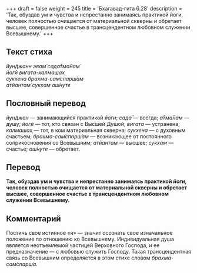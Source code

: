 +++
draft = false
weight = 245
title = 'Бхагавад-гита 6.28'
description = 'Так, обуздав ум и чувства и непрестанно занимаясь практикой йоги, человек полностью очищается от материальной скверны и обретает высшее, совершенное счастье в трансцендентном любовном служении Всевышнему.'
+++

## Текст стиха

_йун̃джанн эвам̇ сада̄тма̄нам̇  
йогӣ вигата-калмашах̣  
сукхена брахма-сам̇спарш́ам  
атйантам̇ сукхам аш́нуте_

## Пословный перевод

_йун̃джан_ — занимающийся практикой _йоги_; _сада̄_ — всегда; _а̄тма̄нам_ — душу; _йогӣ_ — тот, кто связан с Высшей Душой; _вигата_ — устранена; _калмашах̣_ — тот, в ком материальная скверна; _сукхена_ — с духовным счастьем; _брахма_\-_сам̇спарш́ам_ — возникающее от постоянного соприкосновения со Всевышним; _атйантам_ — высшее; _сукхам_ — счастье; _аш́нуте_ — обретает.

## Перевод

**Так, обуздав ум и чувства и непрестанно занимаясь практикой _йоги,_ человек полностью очищается от материальной скверны и обретает высшее, совершенное счастье в трансцендентном любовном служении Всевышнему.**

## Комментарий

Постичь свое истинное «я» — значит осознать свое изначальное положение по отношению ко Всевышнему. Индивидуальная душа является неотъемлемой частицей Верховного Господа, и ее предназначение — с любовью служить Господу. Такая трансцендентная связь со Всевышним определяется в этом стихе словом _брахма-сам̇спарш́а._
